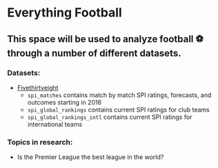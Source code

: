 # Everything Football

## This space will be used to analyze football :soccer: through a number of different datasets. 

### Datasets:
- [Fivethirtyeight](https://github.com/fivethirtyeight/data/tree/master/soccer-spi)
    - `spi_matches` contains match by match SPI ratings, forecasts, and outcomes starting in 2016
    - `spi_global_rankings` contains current SPI ratings for club teams
    - `spi_global_rankings_intl` contains current SPI ratings for international teams

### Topics in research:
- Is the Premier League the best league in the world?     